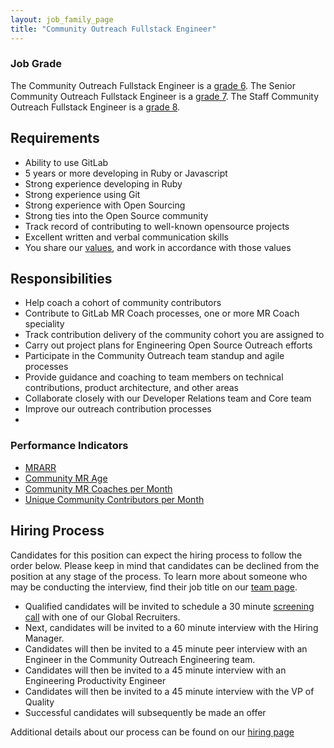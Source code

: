 ```yaml
---
layout: job_family_page
title: "Community Outreach Fullstack Engineer"
---
```


### Job Grade

The Community Outreach Fullstack Engineer is a [grade 6](/handbook/total-rewards/compensation/compensation-calculator/#gitlab-job-grades).
The Senior Community Outreach Fullstack Engineer is a [grade 7](/handbook/total-rewards/compensation/compensation-calculator/#gitlab-job-grades).
The Staff Community Outreach Fullstack Engineer is a [grade 8](/handbook/total-rewards/compensation/compensation-calculator/#gitlab-job-grades).

## Requirements
* Ability to use GitLab
* 5 years or more developing in Ruby or Javascript
* Strong experience developing in Ruby
* Strong experience using Git
* Strong experience with Open Sourcing
* Strong ties into the Open Source community
* Track record of contributing to well-known opensource projects
* Excellent written and verbal communication skills
* You share our [values](/handbook/values/), and work in accordance with those values

## Responsibilities 
* Help coach a cohort of community contributors
* Contribute to GitLab MR Coach processes, one or more MR Coach speciality
* Track contribution delivery of the community cohort you are assigned to
* Carry out project plans for Engineering Open Source Outreach efforts
* Participate in the Community Outreach team standup and agile processes
* Provide guidance and coaching to team members on technical contributions, product architecture, and other areas
* Collaborate closely with our Developer Relations team and Core team
* Improve our outreach contribution processes
*

### Performance Indicators
* [MRARR](/handbook/engineering/quality/performance-indicators/#mrarr)
* [Community MR Age](/handbook/engineering/quality/performance-indicators/#open-community-mr-age-ocma)
* [Community MR Coaches per Month](/handbook/engineering/quality/performance-indicators/#community-mr-coaches-per-month)
* [Unique Community Contributors per Month](/handbook/engineering/quality/performance-indicators/#unique-community-contributors-per-month)


## Hiring Process
Candidates for this position can expect the hiring process to follow the order below. Please keep in mind that candidates can be declined from the position at any stage of the process. To learn more about someone who may be conducting the interview, find their job title on our [team page](/company/team/).
* Qualified candidates will be invited to schedule a 30 minute [screening call](/handbook/hiring/interviewing/#screening-call) with one of our Global Recruiters.
* Next, candidates will be invited to a 60 minute interview with the Hiring Manager.
* Candidates will then be invited to a 45 minute peer interview with an Engineer in the Community Outreach Engineering team.
* Candidates will then be invited to a 45 minute interview with an Engineering Productivity Engineer
* Candidates will then be invited to a 45 minute interview with the VP of Quality
* Successful candidates will subsequently be made an offer

Additional details about our process can be found on our [hiring page](/handbook/hiring/)
